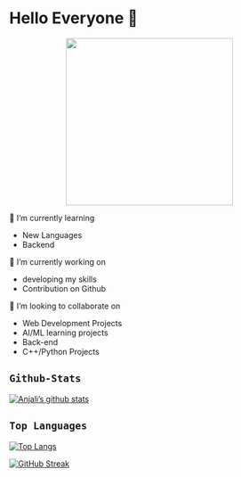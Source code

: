  # Hello Everyone 🙏

<div id="header" align="center">
  <img src="https://media.giphy.com/media/unxCGmTuBvwo2djRLA/giphy.gif" width="300"/>
</div>

                                                                 

🌱 I’m currently learning 
- New Languages
- Backend

🔭 I’m currently working on 

- developing my skills
- Contribution on Github
                                      
👯 I’m looking to collaborate on    
- Web Development Projects
- AI/ML learning projects
- Back-end
- C++/Python Projects 

## `Github-Stats`

[![Anjali’s github stats](https://github-readme-stats.vercel.app/api?username=anjalipathak03)](https://github.com/anjalipathak03)



## `Top Languages`
[![Top Langs](https://github-readme-stats.vercel.app/api/top-langs/?username=anjalipathak03)](https://github.com/anjalipathak03/github-readme-stats)

[![GitHub Streak](http://github-readme-streak-stats.herokuapp.com?user=anjalipathak03&theme=dark&background=000000)](https://git.io/streak-stats)


<!--
**03anjali/03anjali** is a ✨ _special_ ✨ repository because its `README.md` (this file) appears on your GitHub profile.

Here are some ideas to get you started:

- 🔭 I’m currently working on ... .

- 🌱 I’m currently learning ...
- 👯 I’m looking to collaborate on ...
- 🤔 I’m looking for help with ...
- 💬 Ask me about ...
- 📫 How to reach me: ...

- 😄 Pronouns: ...
- ⚡ Fun fact: ...
-->
